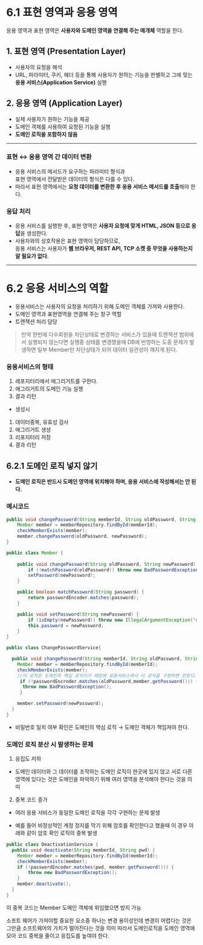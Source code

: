 # 6.1 표현 영역과 응용 영역

응용 영역과 표현 영역은 **사용자와 도메인 영역을 연결해 주는 매개체** 역할을 한다.

## 1. 표현 영역 (Presentation Layer)

- 사용자의 요청을 해석
- URL, 파라미터, 쿠키, 헤더 등을 통해 사용자가 원하는 기능을 판별하고 그에 맞는 **응용 서비스(Application Service)** 실행

## 2. 응용 영역 (Application Layer)

- 실제 사용자가 원하는 기능을 제공
- 도메인 객체를 사용하여 요청된 기능을 실행
- **도메인 로직을 포함하지 않음**

---

### 표현 ↔ 응용 영역 간 데이터 변환

- 응용 서비스의 메서드가 요구하는 파라미터 형식과  
  표현 영역에서 전달받은 데이터의 형식은 다를 수 있다.
- 따라서 표현 영역에서는 **요청 데이터를 변환한 후 응용 서비스 메서드를 호출**해야 한다.

### 응답 처리

- 응용 서비스를 실행한 후, 표현 영역은 **사용자 요청에 맞게 HTML, JSON 등으로 응답**을 생성한다.
- 사용자와의 상호작용은 표현 영역이 담당하므로,  
  응용 서비스는 사용자가 **웹 브라우저, REST API, TCP 소켓 중 무엇을 사용하는지 알 필요가 없다.**

---
# 6.2 응용 서비스의 역할
- 응용서비스는 사용자의 요청을 처리하기 위해 도메인 객체를 가져와 사용한다.
- 도메인 영역과 표현영역을 연결해 주는 창구 역할
- 트랜잭션 처리 담당 
>만약 한번에 다수회원을 차단상태로 변경하는 서비스가 있을때 트랜잭션 범위에서 실행되지 않는다면 실행중 상태를 변경했을때 DB에 반영하는 도중 문제가 발생하면  일부 Member만 차단상태가 되어 데이터 일관성이 깨지게 된다.

### 응용서비스의 형태

1. 레포지터리에서 애그리거트를 구한다.
2. 애그리거트의 도메인 기능 실행
3. 결과 리턴
- 생성시
1. 데이터중복, 유효성 검사
2. 애그리거트 생성
3. 리포지터리 저장
4. 결과 리턴

## 6.2.1 도메인 로직 넣지 않기

- **도메인 로직은 반드시 도메인 영역에 위치해야 하며, 응용 서비스에 작성해서는 안 된다.**

### 예시코드

```java
public void changePassword(String memberId, String oldPassword, String newPassword) {
    Member member = memberRepository.findById(memberId);
    checkMemberExists(member);
    member.changePassword(oldPassword, newPassword);
}
```

```java
public class Member {
  
    public void changePassword(String oldPassword, String newPassword) {
        if (!matchPassword(oldPassword)) throw new BadPasswordException();
        setPassword(newPassword);
    }

    public boolean matchPassword(String password) {
        return passwordEncoder.matches(password);
    }

    public void setPassword(String newPassword) {
        if (isEmpty(newPassword)) throw new IllegalArgumentException("no new password");
        this.password = newPassword;
    }
}
```

```java
public class ChangePasswordService{

  public void changePassword(String memberId, String oldPassword, String newPassword) {
    Member member = memberRepository.findById(memberId);
    checkMemberExists(member);
    //이 로직은 도메인의 핵심 로직이기 때문에 응용서비스에서 이 로직을 구현하면 안된다.
     if (!passwordEncroder.matches(oldPassword,member.getPassword())) {
      throw new BadPasswordException();
     }

    member.setPassword(newPassword);
  }
}

```
- 비밀번호 일치 여부 확인은 도메인의 핵심 로직 → 도메인 객체가 책임져야 한다.

### 도메인 로직 분산 시 발생하는 문제
1. 응집도 저하
 - 도메인 데이터와 그 데이터를 조작하는 도메인 로직이 한곳에 있지 않고 서로 다른 영역에 있다는 것은 도메인을 파악하기 위해 여러 영역을 분석해야 한다는 것을 의미
2. 중복 코드 증가
- 여러 응용 서비스가 동일한 도메인 로직을 각각 구현하는 문제 발생

- 예를 들어 비정상적인 계정 정지를 막기 위해 암호를 확인한다고 했을때 이 경우 아래와 같이 암호 확인 로직의 중복 발생

```java
public class DeactivationService {
  public void deactivate(String memberId, String pwd) {
    Member member = memberRepository.findById(memberId);
    checkMemberExists(member);
    if (!passwordEncoder.matches(pwd, member.getPassword())) {
        throw new BadPasswordException();
    }
    member.deactivate();
  }
}
```
이 중복 코드는 Member 도메인 객체에 위임했으면 방지 가능

 소프트 웨어가 가져야할 중요한 요소중 하나는 변경 용이성인데 변경이 어렵다는 것은 그만큼  소프트웨어의 가치가 떨어진다는 것을 의미
 따라서 도메인로직을 도메인 영역에 모아 코드 중복을 줄이고 응집도를 높여야 한다.

